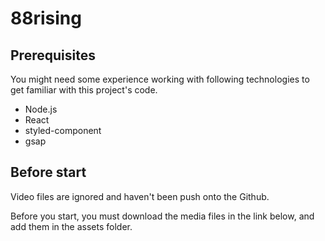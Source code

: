 # 88rising

## Prerequisites

You might need some experience working with following technologies to get familiar with this project's code.

- Node.js
- React
- styled-component
- gsap

## Before start

Video files are ignored and haven't been push onto the Github.

Before you start, you must download the media files in the link below, and add them in the assets folder.
